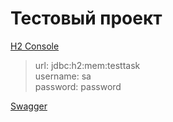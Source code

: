 # Тестовый проект

[H2 Console](http://localhost:8080/h2-console)

> url: jdbc:h2:mem:testtask  
> username: sa  
> password: password 

[Swagger](http://localhost:8080/swagger-ui/index.html)


